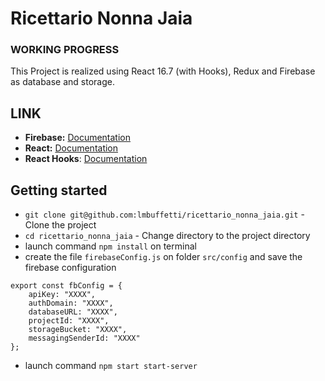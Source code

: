 # Ricettario Nonna Jaia

### WORKING PROGRESS

This Project is realized using React 16.7 (with Hooks), Redux and Firebase as database and storage.

## LINK

- **Firebase:** [Documentation](https://firebase.google.com/docs/database/web/start?authuser=0)
- **React:** [Documentation](https://reactjs.org/docs/getting-started.html)
- **React Hooks**: [Documentation](https://reactjs.org/docs/hooks-intro.html)

## Getting started

- `git clone git@github.com:lmbuffetti/ricettario_nonna_jaia.git` - Clone the project
- `cd ricettario_nonna_jaia` - Change directory to the project directory
- launch command `npm install` on terminal
- create the file `firebaseConfig.js` on folder `src/config` and save the firebase configuration
```
export const fbConfig = {
    apiKey: "XXXX",
    authDomain: "XXXX",
    databaseURL: "XXXX",
    projectId: "XXXX",
    storageBucket: "XXXX",
    messagingSenderId: "XXXX"
};
```
- launch command `npm start start-server`